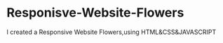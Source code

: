 # Responisve-Website-Flowers
I created a Responsive Website Flowers,using HTML&amp;CSS&amp;JAVASCRIPT
